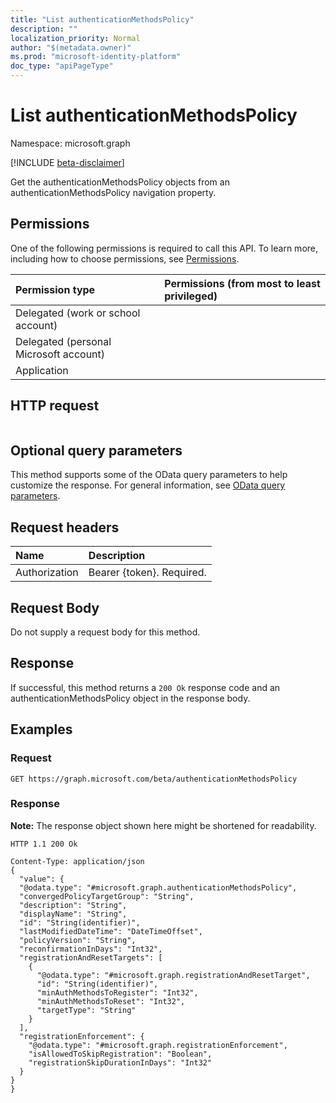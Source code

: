 ```yaml
---
title: "List authenticationMethodsPolicy"
description: ""
localization_priority: Normal
author: "$(metadata.owner)"
ms.prod: "microsoft-identity-platform"
doc_type: "apiPageType"
---
```


# List authenticationMethodsPolicy

Namespace: microsoft.graph

[!INCLUDE [beta-disclaimer](../../includes/beta-disclaimer.md)]

Get the authenticationMethodsPolicy objects from an authenticationMethodsPolicy navigation property.

## Permissions

One of the following permissions is required to call this API. To learn more, including how to choose permissions, see [Permissions](/graph/permissions-reference).

| Permission type                        | Permissions (from most to least privileged) |
| :------------------------------------- | :------------------------------------------ |
| Delegated (work or school account)     |                                             |
| Delegated (personal Microsoft account) |                                             |
| Application                            |                                             |

## HTTP request

<!-- {
  "blockType": "ignored"
}
-->

```http

```

## Optional query parameters

This method supports some of the OData query parameters to help customize the response. For general information, see [OData query parameters](/graph/query-parameters).

## Request headers

| Name          | Description               |
| :------------ | :------------------------ |
| Authorization | Bearer {token}. Required. |

## Request Body

<!-- Actions and Functions -->

<!-- CRUD Methods -->

Do not supply a request body for this method.

## Response

If successful, this method returns a `200 Ok` response code and an authenticationMethodsPolicy object in the response body.

## Examples

### Request

<!-- {
  "blockType": "request",
  "name": "list_authenticationmethodspolicy"
}
-->

```http
GET https://graph.microsoft.com/beta/authenticationMethodsPolicy

```

### Response

**Note:** The response object shown here might be shortened for readability.

<!-- {
  "blockType": "response",
  "truncated": true,
  "@odata.type": "microsoft.authMethodPolicy.authenticationMethodsPolicy"
}
-->

```http
HTTP 1.1 200 Ok

Content-Type: application/json
{
  "value": {
  "@odata.type": "#microsoft.graph.authenticationMethodsPolicy",
  "convergedPolicyTargetGroup": "String",
  "description": "String",
  "displayName": "String",
  "id": "String(identifier)",
  "lastModifiedDateTime": "DateTimeOffset",
  "policyVersion": "String",
  "reconfirmationInDays": "Int32",
  "registrationAndResetTargets": [
    {
      "@odata.type": "#microsoft.graph.registrationAndResetTarget",
      "id": "String(identifier)",
      "minAuthMethodsToRegister": "Int32",
      "minAuthMethodsToReset": "Int32",
      "targetType": "String"
    }
  ],
  "registrationEnforcement": {
    "@odata.type": "#microsoft.graph.registrationEnforcement",
    "isAllowedToSkipRegistration": "Boolean",
    "registrationSkipDurationInDays": "Int32"
  }
}
}

```
